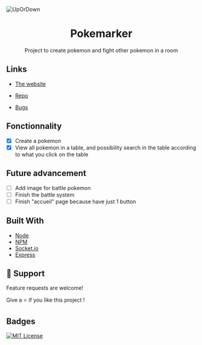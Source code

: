![UpOrDown](https://img.shields.io/website-up-down-green-red/http/pokemarker.alwaysdata.net/)
<h1 align="center">Pokemarker</h1>

<p align="center">Project to create pokemon and fight other pokemon in a room</p>

## Links

- [The website](http://pokemarker.alwaysdata.net/)

- [Repo](https://github.com/Bouftout/pokemarker)

- [Bugs](https://github.com/Bouftout/pokemarker/issues)

## Fonctionnality

- [x] Create a pokemon
- [x] View all pokemon in a table, and possibility search in the table according to what you click on the table

## Future advancement

- [ ] Add image for battle pokemon
- [ ] Finish the battle system
- [ ] Finish "accueil" page because have just 1 button

## Built With

- [Node](https://nodejs.org/fr/)
- [NPM](https://npmjs.org/)
- [Socket.io](https://www.npmjs.com/package/socket.io)
- [Express](https://www.npmjs.com/package/express)

## 🤝 Support

Feature requests are welcome!

Give a ⭐️ if you like this project ! 
## Badges  
[![MIT License](https://img.shields.io/badge/License-MIT-green.svg)](https://choosealicense.com/licenses/mit/)  
